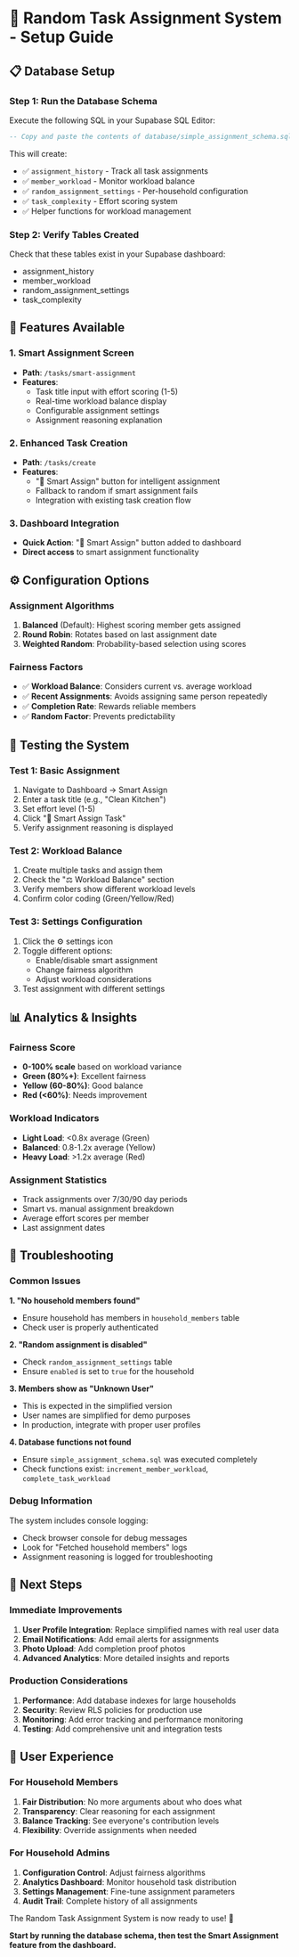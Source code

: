 # 🎯 Random Task Assignment System - Setup Guide

## 📋 **Database Setup**

### Step 1: Run the Database Schema
Execute the following SQL in your Supabase SQL Editor:

```sql
-- Copy and paste the contents of database/simple_assignment_schema.sql
```

This will create:
- ✅ `assignment_history` - Track all task assignments
- ✅ `member_workload` - Monitor workload balance
- ✅ `random_assignment_settings` - Per-household configuration
- ✅ `task_complexity` - Effort scoring system
- ✅ Helper functions for workload management

### Step 2: Verify Tables Created
Check that these tables exist in your Supabase dashboard:
- assignment_history
- member_workload  
- random_assignment_settings
- task_complexity

## 🎯 **Features Available**

### 1. Smart Assignment Screen
- **Path**: `/tasks/smart-assignment`
- **Features**:
  - Task title input with effort scoring (1-5)
  - Real-time workload balance display
  - Configurable assignment settings
  - Assignment reasoning explanation

### 2. Enhanced Task Creation
- **Path**: `/tasks/create`
- **Features**:
  - "🎯 Smart Assign" button for intelligent assignment
  - Fallback to random if smart assignment fails
  - Integration with existing task creation flow

### 3. Dashboard Integration
- **Quick Action**: "🎯 Smart Assign" button added to dashboard
- **Direct access** to smart assignment functionality

## ⚙️ **Configuration Options**

### Assignment Algorithms
1. **Balanced** (Default): Highest scoring member gets assigned
2. **Round Robin**: Rotates based on last assignment date  
3. **Weighted Random**: Probability-based selection using scores

### Fairness Factors
- ✅ **Workload Balance**: Considers current vs. average workload
- ✅ **Recent Assignments**: Avoids assigning same person repeatedly
- ✅ **Completion Rate**: Rewards reliable members
- ✅ **Random Factor**: Prevents predictability

## 🧪 **Testing the System**

### Test 1: Basic Assignment
1. Navigate to Dashboard → Smart Assign
2. Enter a task title (e.g., "Clean Kitchen")
3. Set effort level (1-5)
4. Click "🎯 Smart Assign Task"
5. Verify assignment reasoning is displayed

### Test 2: Workload Balance
1. Create multiple tasks and assign them
2. Check the "⚖️ Workload Balance" section
3. Verify members show different workload levels
4. Confirm color coding (Green/Yellow/Red)

### Test 3: Settings Configuration
1. Click the ⚙️ settings icon
2. Toggle different options:
   - Enable/disable smart assignment
   - Change fairness algorithm
   - Adjust workload considerations
3. Test assignment with different settings

## 📊 **Analytics & Insights**

### Fairness Score
- **0-100% scale** based on workload variance
- **Green (80%+)**: Excellent fairness
- **Yellow (60-80%)**: Good balance
- **Red (<60%)**: Needs improvement

### Workload Indicators
- **Light Load**: <0.8x average (Green)
- **Balanced**: 0.8-1.2x average (Yellow)  
- **Heavy Load**: >1.2x average (Red)

### Assignment Statistics
- Track assignments over 7/30/90 day periods
- Smart vs. manual assignment breakdown
- Average effort scores per member
- Last assignment dates

## 🔧 **Troubleshooting**

### Common Issues

**1. "No household members found"**
- Ensure household has members in `household_members` table
- Check user is properly authenticated

**2. "Random assignment is disabled"**
- Check `random_assignment_settings` table
- Ensure `enabled` is set to `true` for the household

**3. Members show as "Unknown User"**
- This is expected in the simplified version
- User names are simplified for demo purposes
- In production, integrate with proper user profiles

**4. Database functions not found**
- Ensure `simple_assignment_schema.sql` was executed completely
- Check functions exist: `increment_member_workload`, `complete_task_workload`

### Debug Information
The system includes console logging:
- Check browser console for debug messages
- Look for "Fetched household members" logs
- Assignment reasoning is logged for troubleshooting

## 🚀 **Next Steps**

### Immediate Improvements
1. **User Profile Integration**: Replace simplified names with real user data
2. **Email Notifications**: Add email alerts for assignments
3. **Photo Upload**: Add completion proof photos
4. **Advanced Analytics**: More detailed insights and reports

### Production Considerations
1. **Performance**: Add database indexes for large households
2. **Security**: Review RLS policies for production use
3. **Monitoring**: Add error tracking and performance monitoring
4. **Testing**: Add comprehensive unit and integration tests

## 📱 **User Experience**

### For Household Members
1. **Fair Distribution**: No more arguments about who does what
2. **Transparency**: Clear reasoning for each assignment
3. **Balance Tracking**: See everyone's contribution levels
4. **Flexibility**: Override assignments when needed

### For Household Admins
1. **Configuration Control**: Adjust fairness algorithms
2. **Analytics Dashboard**: Monitor household task distribution
3. **Settings Management**: Fine-tune assignment parameters
4. **Audit Trail**: Complete history of all assignments

The Random Task Assignment System is now ready to use! 🎉

**Start by running the database schema, then test the Smart Assignment feature from the dashboard.**
